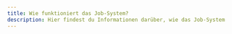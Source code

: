 ```yaml
---
title: Wie funktioniert das Job-System?
description: Hier findest du Informationen darüber, wie das Job-System funktioniert.
---
```

